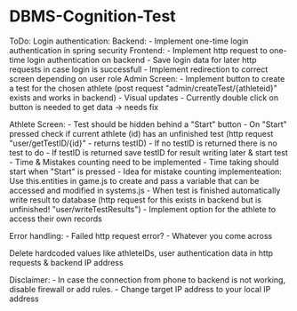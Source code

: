 # DBMS-Cognition-Test

ToDo:
Login authentication:
	Backend:
		- Implement one-time login authentication in spring security
	Frontend:
		- Implement http request to one-time login authentication on backend
		- Save login data for later http requests in case login is successfull
		- Implement redirection to correct screen depending on user role
Admin Screen:
	- Implement button to create a test for the chosen athlete (post request "admin/createTest/{athleteid}" exists and works in backend)
	- Visual updates
	- Currently double click on button is needed to get data -> needs fix

Athlete Screen:
	- Test should be hidden behind a "Start" button 
	- On "Start" pressed check if current athlete (id) has an unfinished test (http request "user/getTestID/{id}" - returns testID)
	- If no testID is returned there is no test to do
	- If testID is returned save testID for result writing later & start test
	- Time & Mistakes counting need to be implemented
	- Time taking should start when "Start" is pressed
	- Idea for mistake counting implementeation:
		Use this.entities in game.js to create and pass a variable that can be accessed and modified in systems.js
	- When test is finished automatically write result to database (http request for this exists in backend but is unfinished! "user/writeTestResults")
	- Implement option for the athlete to access their own records

Error handling:
	- Failed http request error?
	- Whatever you come across

Delete hardcoded values like athleteIDs, user authentication data in http requests & backend IP address

Disclaimer:
	- In case the connection from phone to backend is not working, disable firewall or add rules.
	- Change target IP address to your local IP address
